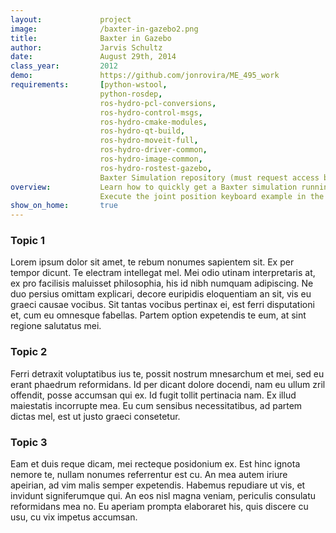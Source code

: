 ```yaml
---
layout:             project
image:              /baxter-in-gazebo2.png
title:              Baxter in Gazebo
author:             Jarvis Schultz
date:               August 29th, 2014
class_year:         2012
demo:               https://github.com/jonrovira/ME_495_work
requirements:       [python-wstool,
                    python-rosdep,
                    ros-hydro-pcl-conversions,
                    ros-hydro-control-msgs,
                    ros-hydro-cmake-modules,
                    ros-hydro-qt-build,
                    ros-hydro-moveit-full,
                    ros-hydro-driver-common,
                    ros-hydro-image-common,
                    ros-hydro-rostest-gazebo,
                    Baxter Simulation repository (must request access by emailing RSDK.support@rethinkrobotics.com]
overview:           Learn how to quickly get a Baxter simulation running in Gazebo.
                    Execute the joint position keyboard example in the simulation.
show_on_home:       true
---
```



### Topic 1
Lorem ipsum dolor sit amet, te rebum nonumes sapientem sit. Ex per tempor dicunt. Te electram intellegat mel. Mei odio utinam interpretaris at, ex pro facilisis maluisset philosophia, his id nibh numquam adipiscing. Ne duo persius omittam explicari, decore euripidis eloquentiam an sit, vis eu graeci causae vocibus. Sit tantas vocibus pertinax ei, est ferri disputationi et, cum eu omnesque fabellas. Partem option expetendis te eum, at sint regione salutatus mei.

### Topic 2
Ferri detraxit voluptatibus ius te, possit nostrum mnesarchum et mei, sed eu erant phaedrum reformidans. Id per dicant dolore docendi, nam eu ullum zril offendit, posse accumsan qui ex. Id fugit tollit pertinacia nam. Ex illud maiestatis incorrupte mea. Eu cum sensibus necessitatibus, ad partem dictas mel, est ut justo graeci consetetur.

### Topic 3
Eam et duis reque dicam, mei recteque posidonium ex. Est hinc ignota nemore te, nullam nonumes referrentur est cu. An mea autem iriure apeirian, ad vim malis semper expetendis. Habemus repudiare ut vis, et invidunt signiferumque qui. An eos nisl magna veniam, periculis consulatu reformidans mea no. Eu aperiam prompta elaboraret his, quis discere cu usu, cu vix impetus accumsan.